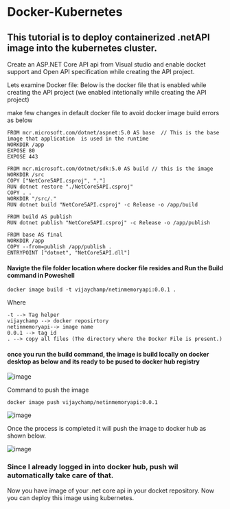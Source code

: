 # Docker-Kubernetes

## This tutorial is to deploy containerized .netAPI image into the kubernetes cluster. 

Create an ASP.NET Core API api from Visual studio and enable docket support and Open API specification while  creating the API project. 

Lets examine Docker file: Below is the docker file that is enabled while creating the API project (we enabled intetionally while creating the API project)

make few changes in default docker file to avoid docker image build errors as below 
```
FROM mcr.microsoft.com/dotnet/aspnet:5.0 AS base  // This is the base image that application  is used in the runtime
WORKDIR /app
EXPOSE 80
EXPOSE 443

FROM mcr.microsoft.com/dotnet/sdk:5.0 AS build // this is the image 
WORKDIR /src
COPY ["NetCore5API.csproj", "."]
RUN dotnet restore "./NetCore5API.csproj"
COPY . .
WORKDIR "/src/."
RUN dotnet build "NetCore5API.csproj" -c Release -o /app/build

FROM build AS publish
RUN dotnet publish "NetCore5API.csproj" -c Release -o /app/publish

FROM base AS final
WORKDIR /app
COPY --from=publish /app/publish .
ENTRYPOINT ["dotnet", "NetCore5API.dll"]
```

#### Navigte the file folder location where docker file resides and  Run the Build command in Poweshell 
```
docker image build -t vijaychamp/netinmemoryapi:0.0.1 .
```
Where 
```
-t --> Tag helper
vijaychamp --> docker reposirtory
netinmemoryapi--> image name
0.0.1 --> tag id
. --> copy all files (The directory where the Docker File is present.)
```

#### once you run the build command, the image is build locally on docker desktop as below and its ready to be pused to docker hub registry

![image](https://user-images.githubusercontent.com/49226342/165945645-75005d01-6258-46f3-8de0-d693af17eee3.png)

Command to push the image

```
docker image push vijaychamp/netinmemoryapi:0.0.1
```
![image](https://user-images.githubusercontent.com/49226342/165946136-990a08ce-b117-41ac-abf3-851d22f768e6.png)

Once the process is completed it will push the image to docker hub as shown below.

![image](https://user-images.githubusercontent.com/49226342/165946300-7e3ba749-df99-4474-8fe6-1e2d9349519e.png)

### Since I already logged in into docker hub, push wil automatically take care of that. 
Now you have image of your .net core api in your docket repository. Now you can deploy this image using kubernetes. 



